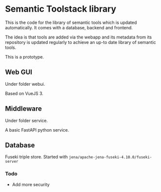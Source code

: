 # Semantic Toolstack library

This is the code for the library of semantic tools which is updated automatically. It comes with a database, backend and frontend.

The idea is that tools are added via the webapp and its metadata from its repository is updated regularly to achieve an up-to date library of semantic tools.

This is a prototype.

## Web GUI

Under folder webui.

Based on VueJS 3.

## Middleware

Under folder service.

A basic FastAPI python service.

## Database

Fuseki triple store.
Started with `jena/apache-jena-fuseki-4.10.0/fuseki-server`

### Todo

* Add more security
